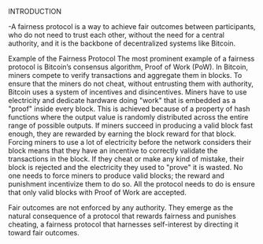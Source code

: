 INTRODUCTION

-A fairness protocol is a way to achieve fair outcomes between participants, who do not need to trust each other, without the need for a central authority, and it is the backbone of decentralized systems like Bitcoin.

Example of the Fairness Protocol
The most prominent example of a fairness protocol is Bitcoin’s consensus algorithm, Proof of Work (PoW). In Bitcoin, miners compete to verify transactions and aggregate them in blocks. To ensure that the miners do not cheat, without entrusting them with authority, Bitcoin uses a system of incentives and disincentives. Miners have to use electricity and dedicate hardware doing "work" that is embedded as a "proof" inside every block. This is achieved because of a property of hash functions where the output value is randomly distributed across the entire range of possible outputs. If miners succeed in producing a valid block fast enough, they are rewarded by earning the block reward for that block. Forcing miners to use a lot of electricity before the network considers their block means that they have an incentive to correctly validate the transactions in the block. If they cheat or make any kind of mistake, their block is rejected and the electricity they used to "prove" it is wasted. No one needs to force miners to produce valid blocks; the reward and punishment incentivize them to do so. All the protocol needs to do is ensure that only valid blocks with Proof of Work are accepted.

Fair outcomes are not enforced by any authority. They emerge as the natural consequence of a protocol that rewards fairness and punishes cheating, a fairness protocol that harnesses self-interest by directing it toward fair outcomes.
